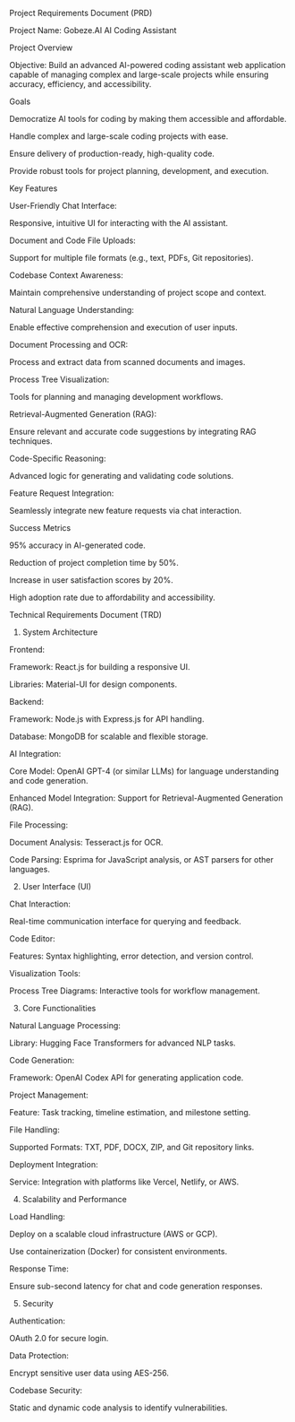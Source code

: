 Project Requirements Document (PRD)

Project Name: Gobeze.AI AI Coding Assistant

Project Overview

Objective: Build an advanced AI-powered coding assistant web application capable of managing complex and large-scale projects while ensuring accuracy, efficiency, and accessibility.

Goals

Democratize AI tools for coding by making them accessible and affordable.

Handle complex and large-scale coding projects with ease.

Ensure delivery of production-ready, high-quality code.

Provide robust tools for project planning, development, and execution.

Key Features

User-Friendly Chat Interface:

Responsive, intuitive UI for interacting with the AI assistant.

Document and Code File Uploads:

Support for multiple file formats (e.g., text, PDFs, Git repositories).

Codebase Context Awareness:

Maintain comprehensive understanding of project scope and context.

Natural Language Understanding:

Enable effective comprehension and execution of user inputs.

Document Processing and OCR:

Process and extract data from scanned documents and images.

Process Tree Visualization:

Tools for planning and managing development workflows.

Retrieval-Augmented Generation (RAG):

Ensure relevant and accurate code suggestions by integrating RAG techniques.

Code-Specific Reasoning:

Advanced logic for generating and validating code solutions.

Feature Request Integration:

Seamlessly integrate new feature requests via chat interaction.

Success Metrics

95% accuracy in AI-generated code.

Reduction of project completion time by 50%.

Increase in user satisfaction scores by 20%.

High adoption rate due to affordability and accessibility.

Technical Requirements Document (TRD)

1. System Architecture

Frontend:

Framework: React.js for building a responsive UI.

Libraries: Material-UI for design components.

Backend:

Framework: Node.js with Express.js for API handling.

Database: MongoDB for scalable and flexible storage.

AI Integration:

Core Model: OpenAI GPT-4 (or similar LLMs) for language understanding and code generation.

Enhanced Model Integration: Support for Retrieval-Augmented Generation (RAG).

File Processing:

Document Analysis: Tesseract.js for OCR.

Code Parsing: Esprima for JavaScript analysis, or AST parsers for other languages.

2. User Interface (UI)

Chat Interaction:

Real-time communication interface for querying and feedback.

Code Editor:

Features: Syntax highlighting, error detection, and version control.

Visualization Tools:

Process Tree Diagrams: Interactive tools for workflow management.

3. Core Functionalities

Natural Language Processing:

Library: Hugging Face Transformers for advanced NLP tasks.

Code Generation:

Framework: OpenAI Codex API for generating application code.

Project Management:

Feature: Task tracking, timeline estimation, and milestone setting.

File Handling:

Supported Formats: TXT, PDF, DOCX, ZIP, and Git repository links.

Deployment Integration:

Service: Integration with platforms like Vercel, Netlify, or AWS.

4. Scalability and Performance

Load Handling:

Deploy on a scalable cloud infrastructure (AWS or GCP).

Use containerization (Docker) for consistent environments.

Response Time:

Ensure sub-second latency for chat and code generation responses.

5. Security

Authentication:

OAuth 2.0 for secure login.

Data Protection:

Encrypt sensitive user data using AES-256.

Codebase Security:

Static and dynamic code analysis to identify vulnerabilities.

